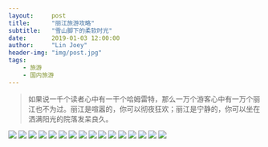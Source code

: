 ```yaml
---
layout:     post
title:      "丽江旅游攻略"
subtitle:   "雪山脚下的柔软时光"
date:       2019-01-03 12:00:00
author:     "Lin Joey"
header-img: "img/post.jpg"
tags:
    - 旅游
    - 国内旅游
---
```

>如果说一千个读者心中有一干个哈姆雷特，那么一万个游客心中有一万个丽江也不为过。丽江是喧嚣的，你可以彻夜狂欢；丽江是宁静的，你可以坐在洒满阳光的院落发呆良久。

![](https://linjoey-image.oss-cn-beijing.aliyuncs.com/我是驴友-丽江攻略_页面_01.jpg)
![](https://linjoey-image.oss-cn-beijing.aliyuncs.com/我是驴友-丽江攻略_页面_02.jpg)
![](https://linjoey-image.oss-cn-beijing.aliyuncs.com/我是驴友-丽江攻略_页面_03.jpg)
![](https://linjoey-image.oss-cn-beijing.aliyuncs.com/我是驴友-丽江攻略_页面_04.jpg)
![](https://linjoey-image.oss-cn-beijing.aliyuncs.com/我是驴友-丽江攻略_页面_05.jpg)
![](https://linjoey-image.oss-cn-beijing.aliyuncs.com/我是驴友-丽江攻略_页面_06.jpg)
![](https://linjoey-image.oss-cn-beijing.aliyuncs.com/我是驴友-丽江攻略_页面_07.jpg)
![](https://linjoey-image.oss-cn-beijing.aliyuncs.com/我是驴友-丽江攻略_页面_08.jpg)
![](https://linjoey-image.oss-cn-beijing.aliyuncs.com/我是驴友-丽江攻略_页面_09.jpg)
![](https://linjoey-image.oss-cn-beijing.aliyuncs.com/我是驴友-丽江攻略_页面_10.jpg)
![](https://linjoey-image.oss-cn-beijing.aliyuncs.com/我是驴友-丽江攻略_页面_11.jpg)
![](https://linjoey-image.oss-cn-beijing.aliyuncs.com/我是驴友-丽江攻略_页面_12.jpg)
![](https://linjoey-image.oss-cn-beijing.aliyuncs.com/我是驴友-丽江攻略_页面_13.jpg)
![](https://linjoey-image.oss-cn-beijing.aliyuncs.com/我是驴友-丽江攻略_页面_14.jpg)
![](https://linjoey-image.oss-cn-beijing.aliyuncs.com/我是驴友-丽江攻略_页面_15.jpg)
![](https://linjoey-image.oss-cn-beijing.aliyuncs.com/我是驴友-丽江攻略_页面_16.jpg)
